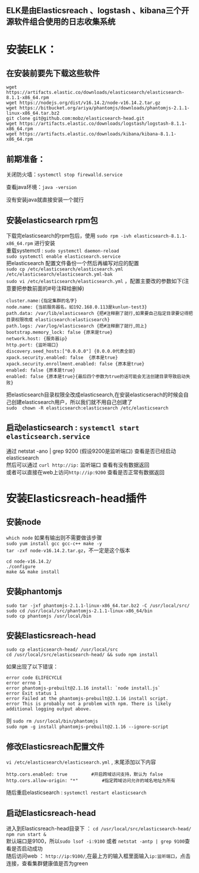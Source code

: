 ## ELK是由Elasticsreach 、logstash 、kibana三个开源软件组合使用的日志收集系统
# 安装ELK：
## 在安装前要先下载这些软件
```
wget https://artifacts.elastic.co/downloads/elasticsearch/elasticsearch-8.1.1-x86_64.rpm
wget https://nodejs.org/dist/v16.14.2/node-v16.14.2.tar.gz
wget https://bitbucket.org/ariya/phantomjs/downloads/phantomjs-2.1.1-linux-x86_64.tar.bz2
git clone git@github.com:mobz/elasticsearch-head.git
wget https://artifacts.elastic.co/downloads/logstash/logstash-8.1.1-x86_64.rpm
wget https://artifacts.elastic.co/downloads/kibana/kibana-8.1.1-x86_64.rpm
```
## 前期准备：

关闭防火墙：`systemctl stop firewalld.service`

查看java环境：`java -version`

没有安装java就直接安装一个就行
## 安装elasticsearch rpm包

下载完elasticsearch的rpm包后，使用 `sudo rpm -ivh elasticsearch-8.1.1-x86_64.rpm` 进行安装  
重载systemctl : `sudo systemctl daemon-reload`  
`sudo systemctl enable elasticsearch.service`  
把elasticsearch 配置文件备份一个然后再编写对应的配置  
`sudo cp /etc/elasticsearch/elasticsearch.yml /etc/elasticsearch/elasticsearch.yml-bak`  
`sudo vi /etc/elasticsearch/elasticsearch.yml` ，配置主要改的参数如下(注意要把参数前面的#号注释给删掉)  
```
cluster.name:{指定集群的名字}  
node.name: {当前服务器名，如192.168.0.113是kunlun-test3}  
path.data: /var/lib/elasticsearch {把#注释删了就行,如果要自己指定目录要记得把目录权限改成 elasticsearch:elasticsearch}  
path.logs: /var/log/elasticsearch {把#注释删了就行,同上}  
bootstrap.memory_lock: false {原来是true}  
network.host: {服务器ip}  
http.port: {监听端口}  
discovery.seed_hosts:["0.0.0.0"] {0.0.0.0代表全部}  
xpack.security.enabled: false  {原本是true}  
xpack.security.enrollment.enabled: false {原本是true}  
enabled: false {原本是true}  
enabled: false {原本是true}{最后四个参数为true的话可能会无法创建目录导致启动失败}  
```

把elasticsearch目录权限全改成elasticsearch,在安装elasticserach的时候会自己创建elasticsearch用户，所以我们就不用自己创建了  
`sudo  chown -R elasticsearch:elasticsearch /etc/elasticsearch`  
## 启动elasticsearch : `systemctl start elasticsearch.service`  
通过 netstat -ano | grep 9200 (假设9200是监听端口) 查看是否已经启动elasticsearch  
然后可以通过 `curl http://ip:` 监听端口 查看有没有数据返回  
或者可以直接在web上访问`http://ip:9200` 查看是否正常有数据返回  

# 安装Elasticsreach-head插件
## 安装node
`which node` 如果有输出则不需要做该步骤  
`sudo yum install gcc gcc-c++ make -y`  
`tar -zxf node-v16.14.2.tar.gz`，不一定是这个版本  
```
cd node-v16.14.2/
./configure
make && make install
```
## 安装phantomjs
```
sudo tar -jxf phantomjs-2.1.1-linux-x86_64.tar.bz2 -C /usr/local/src/
sudo cd /usr/local/src/phantomjs-2.1.1-linux-x86_64/bin
sudo cp phantomjs /usr/local/bin
```
## 安装Elasticsreach-head
```
sudo cp elasticsearch-head/ /usr/local/src
cd /usr/local/src/elasticsearch-head/ && sudo npm install
```
如果出现了以下错误：  
```
error code ELIFECYCLE
error errno 1
error phantomjs-prebuilt@2.1.16 install: `node install.js`
error Exit status 1
error Failed at the phantomjs-prebuilt@2.1.16 install script.
error This is probably not a problem with npm. There is likely additional logging output above.
```
则 `sudo rm /usr/local/bin/phantomjs`  
`sudo npm -g install phantomjs-prebuilt@2.1.16 --ignore-script`
## 修改Elasticsreach配置文件
`vi /etc/elasticsearch/elasticsearch.yml` , 末尾添加以下内容  
```
http.cors.enabled: true         #开启跨域访问支持，默认为 false
http.cors.allow-origin: "*"         #指定跨域访问允许的域名地址为所有
```
随后重启elasticsearch : `systemctl restart elasticsearch`  
## 启动Elasticsreach-head
进入到Elasticsreach-head目录下 ： `cd /usr/local/src/elasticsearch-head/`  
`npm run start &`  
默认端口是9100，所以`sudo lsof -i:9100` 或者 `netstat -antp | grep 9100`查看是否启动成功  
随后访问web ： `http://ip:9100/`,在最上方的输入框里面输入`ip:监听端口`，点击连接，查看集群健康值是否为green  
